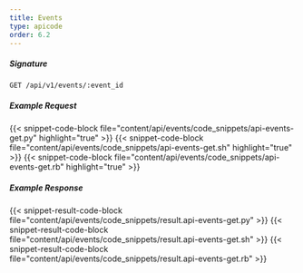 ```yaml
---
title: Events
type: apicode
order: 6.2
---
```


##### Signature
`GET /api/v1/events/:event_id`
##### Example Request
{{< snippet-code-block file="content/api/events/code_snippets/api-events-get.py" highlight="true" >}}
{{< snippet-code-block file="content/api/events/code_snippets/api-events-get.sh" highlight="true" >}}
{{< snippet-code-block file="content/api/events/code_snippets/api-events-get.rb" highlight="true" >}}
##### Example Response
{{< snippet-result-code-block file="content/api/events/code_snippets/result.api-events-get.py" >}}
{{< snippet-result-code-block file="content/api/events/code_snippets/result.api-events-get.sh" >}}
{{< snippet-result-code-block file="content/api/events/code_snippets/result.api-events-get.rb" >}}